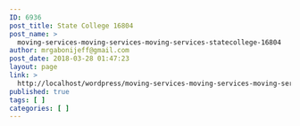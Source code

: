 ```yaml
---
ID: 6936
post_title: State College 16804
post_name: >
  moving-services-moving-services-moving-services-statecollege-16804
author: mrgabonijeff@gmail.com
post_date: 2018-03-28 01:47:23
layout: page
link: >
  http://localhost/wordpress/moving-services-moving-services-moving-services-statecollege-16804/
published: true
tags: [ ]
categories: [ ]
---
```

